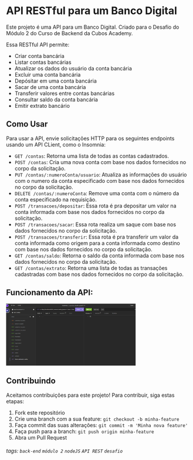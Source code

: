 # API RESTful para um Banco Digital

Este projeto é uma API para um Banco Digital. Criado para o Desafio do Módulo 2 do Curso de Backend da Cubos Academy.

Essa RESTful API permite:

- Criar conta bancária
- Listar contas bancárias
- Atualizar os dados do usuário da conta bancária
- Excluir uma conta bancária
- Depósitar em uma conta bancária
- Sacar de uma conta bancária
- Transferir valores entre contas bancárias
- Consultar saldo da conta bancária
- Emitir extrato bancário

## Como Usar

Para usar a API, envie solicitações HTTP para os seguintes endpoints usando um API CLient, como o Insomnia:

- `GET /contas`: Retorna uma lista de todas as contas cadastrados.
- `POST /contas`:  Cria uma nova conta com base nos dados fornecidos no corpo da solicitação.
- `PUT /contas/:numeroConta/usuario`: Atualiza as informações do usuário com o numero da conta especificado com base nos dados fornecidos no corpo da solicitação.
- `DELETE /contas/:numeroConta`: Remove uma conta com o número da conta especificado na requisição.
- `POST /transacoes/depositar`: Essa rota é pra depositar um valor na conta informada com base nos dados fornecidos no corpo da solicitação.
- `POST /transacoes/sacar`:  Essa rota realiza um saque com base nos dados fornecidos no corpo da solicitação.
- `POST /transacoes/transferir`: Essa rota é pra transferir um valor da conta informada como origem para a conta informada como destino com base nos dados fornecidos no corpo da solicitação.
- `GET /contas/saldo`: Retorna o saldo da conta informada com base nos dados fornecidos no corpo da solicitação.
- `GET /contas/extrato`: Retorna uma lista de todas as transações cadastradas com base nos dados fornecidos no corpo da solicitação.

## Funcionamento da API:

<img width=70% align="center"  src="https://github.com/patriciafraga/BancoDigital/blob/master/Anima%C3%A7%C3%A3o.gif" />

## Contribuindo

Aceitamos contribuições para este projeto! Para contribuir, siga estas etapas:

1. Fork este repositório
2. Crie uma branch com a sua feature: `git checkout -b minha-feature`
3. Faça commit das suas alterações: `git commit -m 'Minha nova feature'`
4. Faça push para a branch: `git push origin minha-feature`
5. Abra um Pull Request

###### tags: `back-end` `módulo 2` `nodeJS` `API REST` `desafio`
